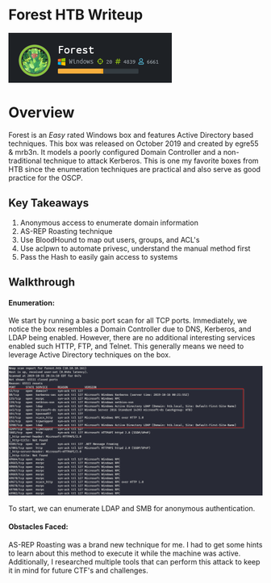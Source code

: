 # Forest HTB Writeup 
![HTB Overivew](/assets/forest/forest-overview2.png)
# Overview
Forest is an *Easy* rated Windows box and features Active Directory based techniques. This box was released on October 2019 and created by egre55 & mrb3n. It models a poorly configured Domain Controller and a non-traditional technique to attack Kerberos. This is one my favorite boxes from HTB since the enumeration techniques are practical and also serve as good practice for the OSCP.



## Key Takeaways
1. Anonymous access to enumerate domain information
2. AS-REP Roasting technique 
3. Use BloodHound to map out  users, groups, and ACL's
4. Use aclpwn to automate privesc, understand the manual method first
5. Pass the Hash to easily gain access to systems


## Walkthrough 

#### Enumeration:
We start by running a basic port scan for all TCP ports. Immediately, we notice the box resembles a Domain Controller due to DNS, Kerberos, and LDAP being enabled. However, there are no additional interesting services enabled such HTTP, FTP, and Telnet. This generally means we need to leverage Active Directory techniques on the box. 

![Nmap Scan](/assets/forest/nmap.png)

To start, we can enumerate LDAP and SMB for anonymous authentication. 

#### Obstacles Faced:
AS-REP Roasting was a brand new technique for me. I had to get some hints to learn about this method to execute it while the machine was active. Additionally, I researched multiple tools that can perform this attack to keep it in mind for future CTF's and challenges. 